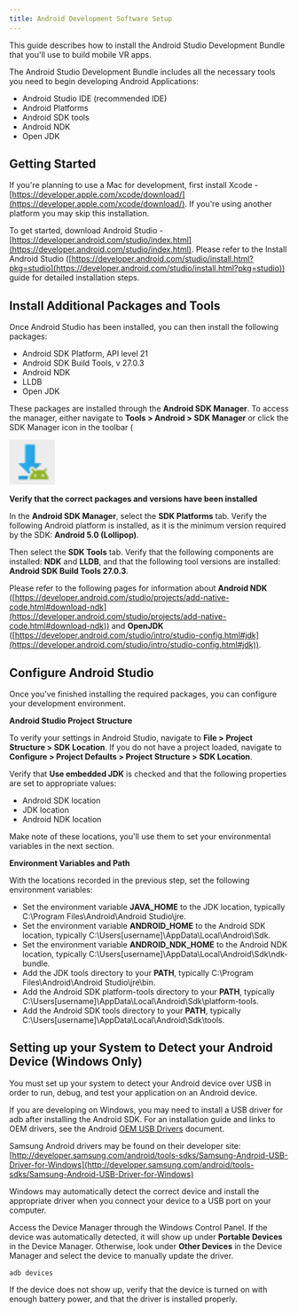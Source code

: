 ```yaml
---
title: Android Development Software Setup
---
```


This guide describes how to install the Android Studio Development Bundle that you'll use to build mobile VR apps.

The Android Studio Development Bundle includes all the necessary tools you need to begin developing Android Applications:

* Android Studio IDE (recommended IDE)
* Android Platforms
* Android SDK tools
* Android NDK
* Open JDK


## Getting Started

If you're planning to use a Mac for development, first install Xcode - [https://developer.apple.com/xcode/download/](https://developer.apple.com/xcode/download/). If you're using another platform you may skip this installation.

To get started, download Android Studio - [https://developer.android.com/studio/index.html](https://developer.android.com/studio/index.html). Please refer to the Install Android Studio ([https://developer.android.com/studio/install.html?pkg=studio](https://developer.android.com/studio/install.html?pkg=studio)) guide for detailed installation steps.

## Install Additional Packages and Tools

Once Android Studio has been installed, you can then install the following packages:

* Android SDK Platform, API level 21
* Android SDK Build Tools, v 27.0.3
* Android NDK
* LLDB
* Open JDK


These packages are installed through the **Android SDK Manager**. To access the manager, either navigate to **Tools &gt; Android &gt; SDK Manager** or click the SDK Manager icon in the toolbar (

![](/images/documentationmobilesdklatestconceptsmobile-studio-setup-android-0.png)



**Verify that the correct packages and versions have been installed**

In the **Android SDK Manager**, select the **SDK Platforms** tab. Verify the following Android platform is installed, as it is the minimum version required by the SDK: **Android 5.0 (Lollipop)**.

Then select the **SDK Tools** tab. Verify that the following components are installed: **NDK** and **LLDB**, and that the following tool versions are installed: **Android SDK Build Tools 27.0.3**.

Please refer to the following pages for information about **Android NDK** ([https://developer.android.com/studio/projects/add-native-code.html#download-ndk](https://developer.android.com/studio/projects/add-native-code.html#download-ndk)) and **OpenJDK** ([https://developer.android.com/studio/intro/studio-config.html#jdk](https://developer.android.com/studio/intro/studio-config.html#jdk)).

## Configure Android Studio

Once you've finished installing the required packages, you can configure your development environment.

**Android Studio Project Structure**

To verify your settings in Android Studio, navigate to **File &gt; Project Structure &gt; SDK Location**. If you do not have a project loaded, navigate to **Configure &gt; Project Defaults &gt; Project Structure &gt; SDK Location**.

Verify that **Use embedded JDK** is checked and that the following properties are set to appropriate values:

* Android SDK location
* JDK location
* Android NDK location


Make note of these locations, you'll use them to set your environmental variables in the next section.

**Environment Variables and Path**

With the locations recorded in the previous step, set the following environment variables:

* Set the environment variable **JAVA\_HOME** to the JDK location, typically C:\Program Files\Android\Android Studio\jre.
* Set the environment variable **ANDROID\_HOME** to the Android SDK location, typically C:\Users\[username]\AppData\Local\Android\Sdk.
* Set the environment variable **ANDROID\_NDK\_HOME** to the Android NDK location, typically C:\Users\[username]\AppData\Local\Android\Sdk\ndk-bundle.
* Add the JDK tools directory to your **PATH**, typically C:\Program Files\Android\Android Studio\jre\bin.
* Add the Android SDK platform-tools directory to your **PATH**, typically C:\Users\[username]\AppData\Local\Android\Sdk\platform-tools.
* Add the Android SDK tools directory to your **PATH**, typically C:\Users\[username]\AppData\Local\Android\Sdk\tools.


## Setting up your System to Detect your Android Device (Windows Only)

You must set up your system to detect your Android device over USB in order to run, debug, and test your application on an Android device.

If you are developing on Windows, you may need to install a USB driver for adb after installing the Android SDK. For an installation guide and links to OEM drivers, see the Android [OEM USB Drivers](https://developer.android.com/tools/extras/oem-usb.html) document.

Samsung Android drivers may be found on their developer site: [http://developer.samsung.com/android/tools-sdks/Samsung-Android-USB-Driver-for-Windows](http://developer.samsung.com/android/tools-sdks/Samsung-Android-USB-Driver-for-Windows)

Windows may automatically detect the correct device and install the appropriate driver when you connect your device to a USB port on your computer. 

Access the Device Manager through the Windows Control Panel. If the device was automatically detected, it will show up under **Portable Devices** in the Device Manager. Otherwise, look under **Other Devices** in the Device Manager and select the device to manually update the driver.

```
adb devices
```

If the device does not show up, verify that the device is turned on with enough battery power, and that the driver is installed properly.
